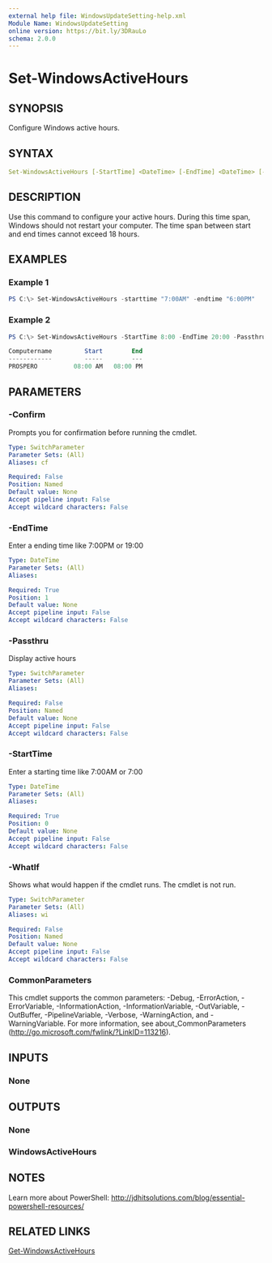 ```yaml
---
external help file: WindowsUpdateSetting-help.xml
Module Name: WindowsUpdateSetting
online version: https://bit.ly/3DRauLo
schema: 2.0.0
---
```


# Set-WindowsActiveHours

## SYNOPSIS

Configure Windows active hours.

## SYNTAX

```yaml
Set-WindowsActiveHours [-StartTime] <DateTime> [-EndTime] <DateTime> [-Passthru] [-WhatIf] [-Confirm]  [<CommonParameters>]
```

## DESCRIPTION

Use this command to configure your active hours. During this time span, Windows should not restart your computer. The time span between start and end times cannot exceed 18 hours.

## EXAMPLES

### Example 1

```powershell
PS C:\> Set-WindowsActiveHours -starttime "7:00AM" -endtime "6:00PM"
```

### Example 2

```powershell
PS C:\> Set-WindowsActiveHours -StartTime 8:00 -EndTime 20:00 -Passthru

Computername         Start        End
------------         -----        ---
PROSPERO          08:00 AM   08:00 PM
```

## PARAMETERS

### -Confirm

Prompts you for confirmation before running the cmdlet.

```yaml
Type: SwitchParameter
Parameter Sets: (All)
Aliases: cf

Required: False
Position: Named
Default value: None
Accept pipeline input: False
Accept wildcard characters: False
```

### -EndTime

Enter a ending time like 7:00PM or 19:00

```yaml
Type: DateTime
Parameter Sets: (All)
Aliases:

Required: True
Position: 1
Default value: None
Accept pipeline input: False
Accept wildcard characters: False
```

### -Passthru

Display active hours

```yaml
Type: SwitchParameter
Parameter Sets: (All)
Aliases:

Required: False
Position: Named
Default value: None
Accept pipeline input: False
Accept wildcard characters: False
```

### -StartTime

Enter a starting time like 7:00AM or 7:00

```yaml
Type: DateTime
Parameter Sets: (All)
Aliases:

Required: True
Position: 0
Default value: None
Accept pipeline input: False
Accept wildcard characters: False
```

### -WhatIf

Shows what would happen if the cmdlet runs. The cmdlet is not run.

```yaml
Type: SwitchParameter
Parameter Sets: (All)
Aliases: wi

Required: False
Position: Named
Default value: None
Accept pipeline input: False
Accept wildcard characters: False
```

### CommonParameters

This cmdlet supports the common parameters: -Debug, -ErrorAction, -ErrorVariable, -InformationAction, -InformationVariable, -OutVariable, -OutBuffer, -PipelineVariable, -Verbose, -WarningAction, and -WarningVariable. For more information, see about_CommonParameters (http://go.microsoft.com/fwlink/?LinkID=113216).

## INPUTS

### None

## OUTPUTS

### None

### WindowsActiveHours

## NOTES

Learn more about PowerShell: http://jdhitsolutions.com/blog/essential-powershell-resources/

## RELATED LINKS

[Get-WindowsActiveHours](Get-WindowsActiveHours.md)
